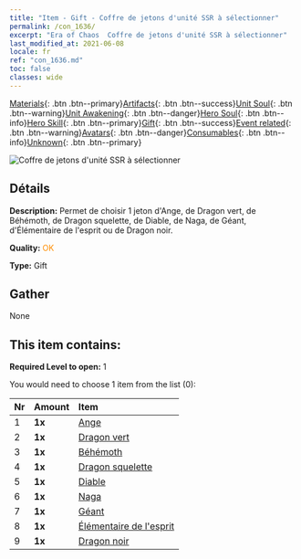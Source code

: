 ```yaml
---
title: "Item - Gift - Coffre de jetons d'unité SSR à sélectionner"
permalink: /con_1636/
excerpt: "Era of Chaos  Coffre de jetons d'unité SSR à sélectionner"
last_modified_at: 2021-06-08
locale: fr
ref: "con_1636.md"
toc: false
classes: wide
---
```

 [Materials](/ItemsFR/){: .btn .btn--primary}[Artifacts](/ItemsFR/Artifacts/){: .btn .btn--success}[Unit Soul](/ItemsFR/UnitSoul/){: .btn .btn--warning}[Unit Awakening](/ItemsFR/UnitAwakening/){: .btn .btn--danger}[Hero Soul](/ItemsFR/HeroSoul/){: .btn .btn--info}[Hero Skill](/ItemsFR/HeroSkill/){: .btn .btn--primary}[Gift](/ItemsFR/Gift/){: .btn .btn--success}[Event related](/ItemsFR/Events/){: .btn .btn--warning}[Avatars](/ItemsFR/Avatars/){: .btn .btn--danger}[Consumables](/ItemsFR/Consumables/){: .btn .btn--info}[Unknown](/ItemsFR/Unknown/){: .btn .btn--primary}

 ![Coffre de jetons d'unité SSR à sélectionner](/images/t/i_907252.png)

## Détails
 **Description:** Permet de choisir 1 jeton d'Ange, de Dragon vert, de Béhémoth, de Dragon squelette, de Diable, de Naga, de Géant, d'Élémentaire de l'esprit ou de Dragon noir.

 **Quality:** <span style="color: #FF8C00">OK</span>

 **Type:** Gift

## Gather

  None

## This item contains:

 **Required Level to open:** 1

 You would need to choose 1 item from the list (0):

  | Nr | Amount |     Item    |
  |:---|:-------|:------------|
  | 1 |  **1x** | [Ange](/ItemsFR/unt_196/) |  | 
  | 2 |  **1x** | [Dragon vert](/ItemsFR/unt_205/) |  | 
  | 3 |  **1x** | [Béhémoth](/ItemsFR/unt_223/) |  | 
  | 4 |  **1x** | [Dragon squelette](/ItemsFR/unt_214/) |  | 
  | 5 |  **1x** | [Diable](/ItemsFR/unt_232/) |  | 
  | 6 |  **1x** | [Naga](/ItemsFR/unt_240/) |  | 
  | 7 |  **1x** | [Géant ](/ItemsFR/unt_241/) |  | 
  | 8 |  **1x** | [Élémentaire de l'esprit](/ItemsFR/unt_267/) |  | 
  | 9 |  **1x** | [Dragon noir](/ItemsFR/unt_250/) |  | 

